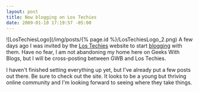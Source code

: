 ```yaml
---
layout: post
title: Now blogging on Los Techies
date: 2009-01-10 17:19:57 -05:00
---
```


![LosTechiesLogo](/img/posts/{% page.id %}/LosTechiesLogo_2.png) A few days ago I was invited by the [Los Techies](http://www.lostechies.com/) website to start [blogging](scottdorman.github.io) with them. Have no fear, I am not abandoning my home here on Geeks With Blogs, but I will be cross-posting between GWB and Los Techies.

I haven't finished setting everything up yet, but I've already put a few posts out there. Be sure to check out the site. It looks to be a young but thriving online community and I'm looking forward to seeing where they take things.
